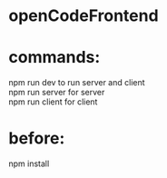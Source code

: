 # openCodeFrontend

# commands:

npm run dev to run server and client <br/>
npm run server for server <br/>
npm run client for client <br/>

# before:

npm install
